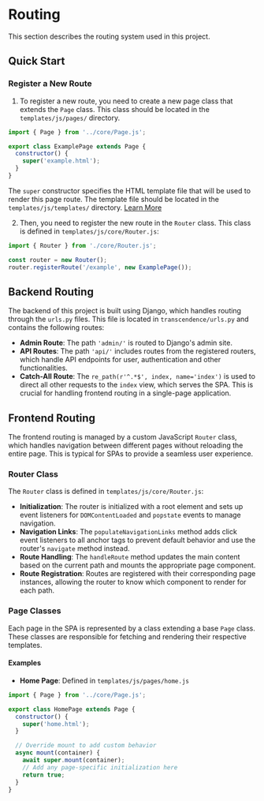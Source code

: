 # Routing

This section describes the routing system used in this project.

## Quick Start

### Register a New Route

1. To register a new route, you need to create a new page class that extends the `Page` class. This class should be located in the `templates/js/pages/` directory.

```javascript
import { Page } from '../core/Page.js';

export class ExamplePage extends Page {
  constructor() {
    super('example.html');
  }
}
```

The `super` constructor specifies the HTML template file that will be used to render this page route. The template file should be located in the `templates/js/templates/` directory. [Learn More](#page-classes)

2. Then, you need to register the new route in the `Router` class. This class is defined in `templates/js/core/Router.js`:

```javascript
import { Router } from './core/Router.js';

const router = new Router();
router.registerRoute('/example', new ExamplePage());
```

## Backend Routing

The backend of this project is built using Django, which handles routing through the `urls.py` files. This file is located in `transcendence/urls.py` and contains the following routes:

- **Admin Route**: The path `'admin/'` is routed to Django's admin site.
- **API Routes**: The path `'api/'` includes routes from the registered routers, which handle API endpoints for user, authentication and other functionalities.
- **Catch-All Route**: The `re_path(r'^.*$', index, name='index')` is used to direct all other requests to the `index` view, which serves the SPA. This is crucial for handling frontend routing in a single-page application.

## Frontend Routing

The frontend routing is managed by a custom JavaScript `Router` class, which handles navigation between different pages without reloading the entire page. This is typical for SPAs to provide a seamless user experience.

### Router Class

The `Router` class is defined in `templates/js/core/Router.js`:

- **Initialization**: The router is initialized with a root element and sets up event listeners for `DOMContentLoaded` and `popstate` events to manage navigation.
- **Navigation Links**: The `populateNavigationLinks` method adds click event listeners to all anchor tags to prevent default behavior and use the router's `navigate` method instead.
- **Route Handling**: The `handleRoute` method updates the main content based on the current path and mounts the appropriate page component.
- **Route Registration**: Routes are registered with their corresponding page instances, allowing the router to know which component to render for each path.

### Page Classes

Each page in the SPA is represented by a class extending a base `Page` class. These classes are responsible for fetching and rendering their respective templates.

#### Examples

- **Home Page**: Defined in `templates/js/pages/home.js`

```javascript
import { Page } from '../core/Page.js';

export class HomePage extends Page {
  constructor() {
    super('home.html');
  }

  // Override mount to add custom behavior
  async mount(container) {
    await super.mount(container);
    // Add any page-specific initialization here
    return true;
  }
}
```

